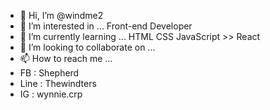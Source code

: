 - 👋 Hi, I’m @windme2
- 👀 I’m interested in ... Front-end Developer
- 🌱 I’m currently learning ... HTML CSS JavaScript >> React
- 💞️ I’m looking to collaborate on ...
- 📫 How to reach me ...
- FB : Shepherd
- Line : Thewindters
- IG : wynnie.crp

<!---
windme2/windme2 is a ✨ special ✨ repository because its `README.md` (this file) appears on your GitHub profile.
You can click the Preview link to take a look at your changes.
--->
